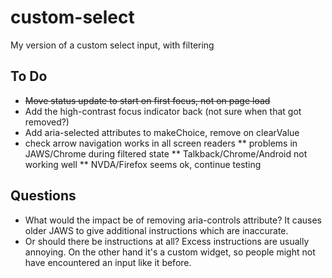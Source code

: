 # custom-select
My version of a custom select input, with filtering

## To Do
* <s>Move status update to start on first focus, not on page load</s>
* Add the high-contrast focus indicator back (not sure when that got removed?)
* Add aria-selected attributes to makeChoice, remove on clearValue
* check arrow navigation works in all screen readers
** problems in JAWS/Chrome during filtered state
** Talkback/Chrome/Android not working well
** NVDA/Firefox seems ok, continue testing

## Questions
* What would the impact be of removing aria-controls attribute? It causes older JAWS to give additional instructions which are inaccurate.
* Or should there be instructions at all? Excess instructions are usually annoying. On the other hand it's a custom widget, so people might not have encountered an input like it before. 
